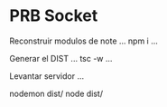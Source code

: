 # PRB Socket
Reconstruir modulos de note
...
npm i
...


Generar el DIST
...
tsc -w
...

Levantar servidor
...

nodemon dist/
node dist/
